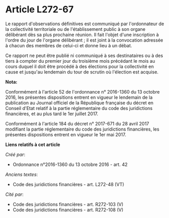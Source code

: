 # Article L272-67

Le rapport d'observations définitives  est communiqué par l'ordonnateur  de la collectivité territoriale ou de
l'établissement public à son organe délibérant dès sa plus prochaine réunion. Il fait l'objet d'une inscription à l'ordre du
jour de l'organe délibérant ; il est joint à la convocation adressée à chacun des membres de celui-ci et donne lieu à un
débat.

Ce rapport  ne peut être publié ni communiqué à ses destinataires ou à des tiers à compter du premier jour du troisième mois
précédant le mois au cours duquel il doit être procédé à des élections pour la collectivité en cause et jusqu'au lendemain du
tour de scrutin où l'élection est acquise.

**Nota:**

Conformément à l'article 52 de l'ordonnance n° 2016-1360 du 13 octobre 2016, les présentes dispositions entrent en vigueur le
lendemain de la publication au Journal officiel de la République française du décret en Conseil d'Etat relatif à la partie
réglementaire du code des juridictions financières, et au plus tard le 1er juillet 2017.

Conformément à l'article 184 du décret n° 2017-671 du 28 avril 2017 modifiant la partie réglementaire du code des
juridictions financières, les présentes dispositions entrent en vigueur le 1er mai 2017.

**Liens relatifs à cet article**

_Créé par_:

  - Ordonnance n°2016-1360 du 13 octobre 2016 - art. 42

_Anciens textes_:

  - Code des juridictions financières - art. L272-48 (VT)

_Cité par_:

  - Code des juridictions financières - art. R272-103 (V)
  - Code des juridictions financières - art. R272-108 (V)
